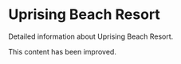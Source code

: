 # Uprising Beach Resort

Detailed information about Uprising Beach Resort.

This content has been improved.